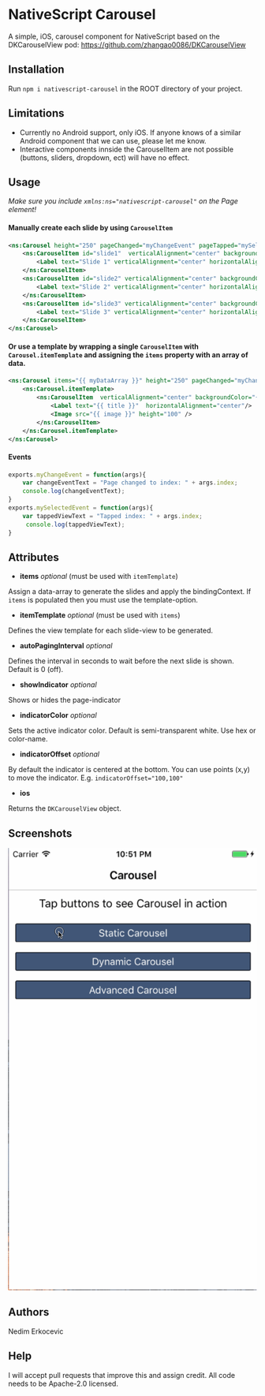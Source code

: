 # NativeScript Carousel
A simple, iOS, carousel component for NativeScript based on the DKCarouselView pod: https://github.com/zhangao0086/DKCarouselView

## Installation
Run  ```npm i nativescript-carousel``` in the ROOT directory of your project.

## Limitations
- Currently no Android support, only iOS. If anyone knows of a similar Android component that we can use, please let me know.
- Interactive components innside the CarouselItem are not possible (buttons, sliders, dropdown, ect) will have no effect.

## Usage
*Make sure you include `xmlns:ns="nativescript-carousel"` on the Page element!*

#### Manually create each slide by using `CarouselItem`
```xml
<ns:Carousel height="250" pageChanged="myChangeEvent" pageTapped="mySelectedEvent">
    <ns:CarouselItem id="slide1"  verticalAlignment="center" backgroundColor="#b3cde0" height="250">
        <Label text="Slide 1" verticalAlignment="center" horizontalAlignment="center"/>
    </ns:CarouselItem>
    <ns:CarouselItem id="slide2" verticalAlignment="center" backgroundColor="#6497b1" height="250">
        <Label text="Slide 2" verticalAlignment="center" horizontalAlignment="center"/>
    </ns:CarouselItem>
    <ns:CarouselItem id="slide3" verticalAlignment="center" backgroundColor="#005b96" height="250">
        <Label text="Slide 3" verticalAlignment="center" horizontalAlignment="center"/>
    </ns:CarouselItem>
</ns:Carousel>
```

#### Or use a template by wrapping a single `CarouselItem` with `Carousel.itemTemplate` and assigning the `items` property with an array of data.
```xml
<ns:Carousel items="{{ myDataArray }}" height="250" pageChanged="myChangeEvent" pageTapped="mySelectedEvent">
    <ns:Carousel.itemTemplate>
        <ns:CarouselItem  verticalAlignment="center" backgroundColor="{{ color }}" height="250">
            <Label text="{{ title }}"  horizontalAlignment="center"/>
            <Image src="{{ image }}" height="100" />
        </ns:CarouselItem>
    </ns:Carousel.itemTemplate>
</ns:Carousel>
```

#### Events
```js
exports.myChangeEvent = function(args){
    var changeEventText = "Page changed to index: " + args.index;
    console.log(changeEventText);
}
exports.mySelectedEvent = function(args){
    var tappedViewText = "Tapped index: " + args.index;
     console.log(tappedViewText);
}
```

## Attributes
* **items** *optional* (must be used with `itemTemplate`)

Assign a data-array to generate the slides and apply the bindingContext. If `items` is populated then you must use the template-option.

* **itemTemplate** *optional* (must be used with `items`)

Defines the view template for each slide-view to be generated. 

* **autoPagingInterval** *optional*

Defines the interval in seconds to wait before the next slide is shown. Default is 0 (off).

* **showIndicator** *optional*

Shows or hides the page-indicator

* **indicatorColor** *optional*

Sets the active indicator color. Default is semi-transparent white. Use hex or color-name. 

* **indicatorOffset** *optional*

By default the indicator is centered at the bottom. You can use points (x,y) to move the indicator. E.g. `indicatorOffset="100,100"`

* **ios**

Returns the `DKCarouselView` object.

## Screenshots
![Demo PNG](ios_carousel.gif)

## Authors
Nedim Erkocevic

## Help
I will accept pull requests that improve this and assign credit. All code needs to be Apache-2.0 licensed.